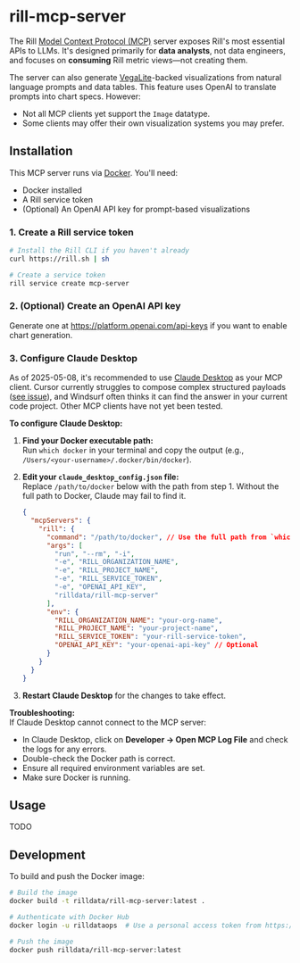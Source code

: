 # rill-mcp-server

The Rill [Model Context Protocol (MCP)](https://modelcontextprotocol.io) server exposes Rill's most essential APIs to LLMs. It's designed primarily for **data analysts**, not data engineers, and focuses on **consuming** Rill metric views—not creating them.

The server can also generate [VegaLite](https://vega.github.io/vega-lite/)-backed visualizations from natural language prompts and data tables. This feature uses OpenAI to translate prompts into chart specs. However:
- Not all MCP clients yet support the `Image` datatype.
- Some clients may offer their own visualization systems you may prefer.

## Installation

This MCP server runs via [Docker](https://www.docker.com). You'll need:

- Docker installed
- A Rill service token
- (Optional) An OpenAI API key for prompt-based visualizations

### 1. Create a Rill service token

```bash
# Install the Rill CLI if you haven't already
curl https://rill.sh | sh

# Create a service token
rill service create mcp-server
```

### 2. (Optional) Create an OpenAI API key

Generate one at https://platform.openai.com/api-keys if you want to enable chart generation.

### 3. Configure Claude Desktop

As of 2025-05-08, it's recommended to use [Claude Desktop](https://claude.ai/download) as your MCP client. Cursor currently struggles to compose complex structured payloads ([see issue](https://forum.cursor.com/t/issue-with-mcp-server-and-pydantic-model-object-as-tool-parameter-in-cursor/77110/4?u=ericpgreen)), and Windsurf often thinks it can find the answer in your current code project. Other MCP clients have not yet been tested.

**To configure Claude Desktop:**

1. **Find your Docker executable path:**  
   Run `which docker` in your terminal and copy the output (e.g., `/Users/<your-username>/.docker/bin/docker`).

2. **Edit your `claude_desktop_config.json` file:**  
   Replace `/path/to/docker` below with the path from step 1. Without the full path to Docker, Claude may fail to find it.

   ```json
   {
     "mcpServers": {
       "rill": {
         "command": "/path/to/docker", // Use the full path from `which docker`
         "args": [
           "run", "--rm", "-i",
           "-e", "RILL_ORGANIZATION_NAME",
           "-e", "RILL_PROJECT_NAME",
           "-e", "RILL_SERVICE_TOKEN",
           "-e", "OPENAI_API_KEY",
           "rilldata/rill-mcp-server"
         ],
         "env": {
           "RILL_ORGANIZATION_NAME": "your-org-name",
           "RILL_PROJECT_NAME": "your-project-name",
           "RILL_SERVICE_TOKEN": "your-rill-service-token",
           "OPENAI_API_KEY": "your-openai-api-key" // Optional
         }
       }
     }
   }
   ```

3. **Restart Claude Desktop** for the changes to take effect.

**Troubleshooting:**  
If Claude Desktop cannot connect to the MCP server:
- In Claude Desktop, click on **Developer → Open MCP Log File** and check the logs for any errors.
- Double-check the Docker path is correct.
- Ensure all required environment variables are set.
- Make sure Docker is running.

## Usage
TODO



## Development

To build and push the Docker image:

```bash
# Build the image
docker build -t rilldata/rill-mcp-server:latest .

# Authenticate with Docker Hub
docker login -u rilldataops  # Use a personal access token from https://app.docker.com/settings/personal-access-tokens

# Push the image
docker push rilldata/rill-mcp-server:latest
```

